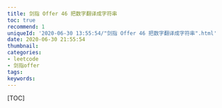 ```yaml
---
title: 剑指 Offer 46 把数字翻译成字符串
toc: true
recommend: 1
uniqueId: '2020-06-30 13:55:54/"剑指 Offer 46 把数字翻译成字符串".html'
date: 2020-06-30 21:55:54
thumbnail:
categories:
- leetcode
- 剑指offer
tags:
keywords:
---
```


[TOC]

<!--more-->
